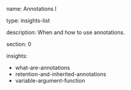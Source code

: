 name: Annotations I

type: insights-list

description: When and how to use annotations.

section: 0

insights:
  - what-are-annotations
  - retention-and-inherited-annotations
  - variable-argument-function

